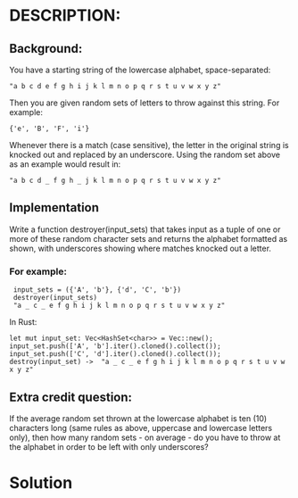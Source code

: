# DESCRIPTION:
## Background:
You have a starting string of the lowercase alphabet, space-separated:
```
"a b c d e f g h i j k l m n o p q r s t u v w x y z"
```
Then you are given random sets of letters to throw against this string. For example:
```
{'e', 'B', 'F', 'i'}
```
Whenever there is a match (case sensitive), the letter in the original string is knocked out and replaced by an underscore. Using the random set above as an example would result in:
```
"a b c d _ f g h _ j k l m n o p q r s t u v w x y z"
```
## Implementation

Write a function destroyer(input_sets) that takes input as a tuple of one or more of these random character sets and returns the alphabet formatted as shown, with underscores showing where matches knocked out a letter.

### For example:

```
 input_sets = ({'A', 'b'}, {'d', 'C', 'b'})
 destroyer(input_sets)
 "a _ c _ e f g h i j k l m n o p q r s t u v w x y z"
 ```
 
In Rust:

```
let mut input_set: Vec<HashSet<char>> = Vec::new();
input_set.push(['A', 'b'].iter().cloned().collect());
input_set.push(['C', 'd'].iter().cloned().collect());
destroy(input_set) ->  "a _ c _ e f g h i j k l m n o p q r s t u v w x y z"
```

## Extra credit question:

If the average random set thrown at the lowercase alphabet is ten (10) characters long (same rules as above, uppercase and lowercase letters only), then how many random sets - on average - do you have to throw at the alphabet in order to be left with only underscores?

# Solution

